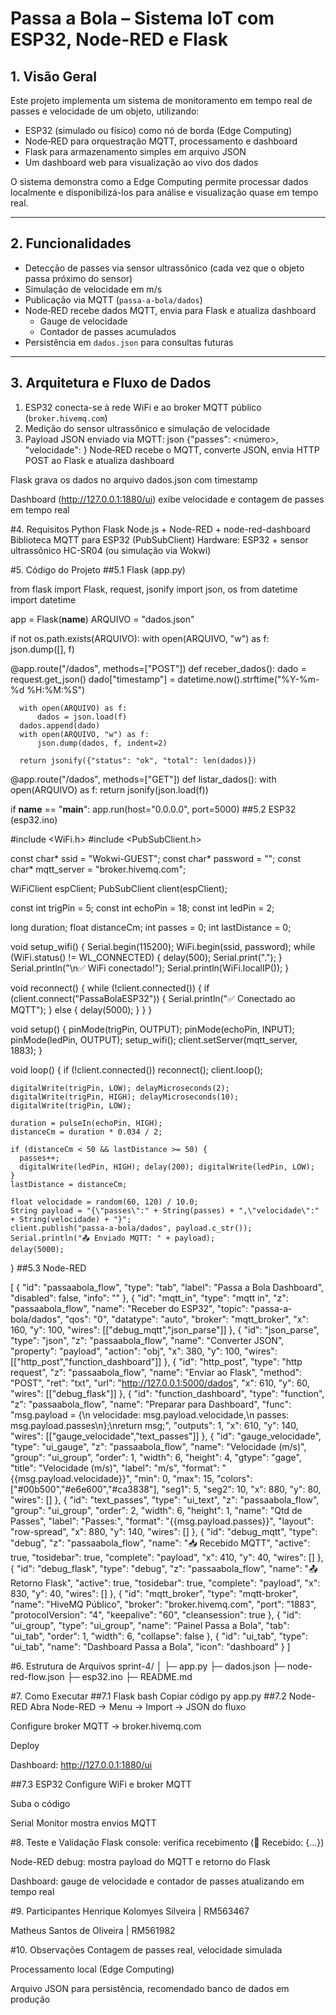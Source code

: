 # Passa a Bola – Sistema IoT com ESP32, Node-RED e Flask

## 1. Visão Geral  
Este projeto implementa um sistema de monitoramento em tempo real de passes e velocidade de um objeto, utilizando:  
- ESP32 (simulado ou físico) como nó de borda (Edge Computing)  
- Node‑RED para orquestração MQTT, processamento e dashboard  
- Flask para armazenamento simples em arquivo JSON  
- Um dashboard web para visualização ao vivo dos dados  

O sistema demonstra como a Edge Computing permite processar dados localmente e disponibilizá-los para análise e visualização quase em tempo real.

---

## 2. Funcionalidades  
- Detecção de passes via sensor ultrassônico (cada vez que o objeto passa próximo do sensor)  
- Simulação de velocidade em m/s  
- Publicação via MQTT (`passa-a-bola/dados`)  
- Node‑RED recebe dados MQTT, envia para Flask e atualiza dashboard  
  - Gauge de velocidade  
  - Contador de passes acumulados  
- Persistência em `dados.json` para consultas futuras

---

## 3. Arquitetura e Fluxo de Dados  
1. ESP32 conecta-se à rede WiFi e ao broker MQTT público (`broker.hivemq.com`)  
2. Medição do sensor ultrassônico e simulação de velocidade  
3. Payload JSON enviado via MQTT:
json
  {"passes": <número>, "velocidade": <valor>}
  Node‑RED recebe o MQTT, converte JSON, envia HTTP POST ao Flask e atualiza dashboard
  
  Flask grava os dados no arquivo dados.json com timestamp
  
  Dashboard (http://127.0.0.1:1880/ui) exibe velocidade e contagem de passes em tempo real

#4. Requisitos
Python
Flask
Node.js + Node-RED + node-red-dashboard
Biblioteca MQTT para ESP32 (PubSubClient)
Hardware: ESP32 + sensor ultrassônico HC-SR04 (ou simulação via Wokwi)

#5. Código do Projeto
##5.1 Flask (app.py)
  
  from flask import Flask, request, jsonify
  import json, os
  from datetime import datetime
  
  app = Flask(__name__)
  ARQUIVO = "dados.json"
  
  if not os.path.exists(ARQUIVO):
      with open(ARQUIVO, "w") as f:
          json.dump([], f)
  
  @app.route("/dados", methods=["POST"])
  def receber_dados():
      dado = request.get_json()
      dado["timestamp"] = datetime.now().strftime("%Y-%m-%d %H:%M:%S")
  
      with open(ARQUIVO) as f:
          dados = json.load(f)
      dados.append(dado)
      with open(ARQUIVO, "w") as f:
          json.dump(dados, f, indent=2)
  
      return jsonify({"status": "ok", "total": len(dados)})
  
  @app.route("/dados", methods=["GET"])
  def listar_dados():
      with open(ARQUIVO) as f:
          return jsonify(json.load(f))
  
  if __name__ == "__main__":
      app.run(host="0.0.0.0", port=5000)
##5.2 ESP32 (esp32.ino)

  #include <WiFi.h>
  #include <PubSubClient.h>
  
  const char* ssid = "Wokwi-GUEST";
  const char* password = "";
  const char* mqtt_server = "broker.hivemq.com";
  
  WiFiClient espClient;
  PubSubClient client(espClient);
  
  const int trigPin = 5;
  const int echoPin = 18;
  const int ledPin  = 2;
  
  long duration;
  float distanceCm;
  int passes = 0;
  int lastDistance = 0;
  
  void setup_wifi() {
    Serial.begin(115200);
    WiFi.begin(ssid, password);
    while (WiFi.status() != WL_CONNECTED) { delay(500); Serial.print("."); }
    Serial.println("\n✅ WiFi conectado!");
    Serial.println(WiFi.localIP());
  }
  
  void reconnect() {
    while (!client.connected()) {
      if (client.connect("PassaBolaESP32")) {
        Serial.println("✅ Conectado ao MQTT");
      } else {
        delay(5000);
      }
    }
  }
  
  void setup() {
    pinMode(trigPin, OUTPUT);
    pinMode(echoPin, INPUT);
    pinMode(ledPin, OUTPUT);
    setup_wifi();
    client.setServer(mqtt_server, 1883);
  }
  
  void loop() {
    if (!client.connected()) reconnect();
    client.loop();
  
    digitalWrite(trigPin, LOW); delayMicroseconds(2);
    digitalWrite(trigPin, HIGH); delayMicroseconds(10);
    digitalWrite(trigPin, LOW);
  
    duration = pulseIn(echoPin, HIGH);
    distanceCm = duration * 0.034 / 2;
  
    if (distanceCm < 50 && lastDistance >= 50) {
      passes++;
      digitalWrite(ledPin, HIGH); delay(200); digitalWrite(ledPin, LOW);
    }
    lastDistance = distanceCm;
  
    float velocidade = random(60, 120) / 10.0;
    String payload = "{\"passes\":" + String(passes) + ",\"velocidade\":" + String(velocidade) + "}";
    client.publish("passa-a-bola/dados", payload.c_str());
    Serial.println("📤 Enviado MQTT: " + payload);
    delay(5000);
  }
##5.3 Node-RED
  
  [
      {
          "id": "passaabola_flow",
          "type": "tab",
          "label": "Passa a Bola Dashboard",
          "disabled": false,
          "info": ""
      },
      {
          "id": "mqtt_in",
          "type": "mqtt in",
          "z": "passaabola_flow",
          "name": "Receber do ESP32",
          "topic": "passa-a-bola/dados",
          "qos": "0",
          "datatype": "auto",
          "broker": "mqtt_broker",
          "x": 160,
          "y": 100,
          "wires": [["debug_mqtt","json_parse"]]
      },
      {
          "id": "json_parse",
          "type": "json",
          "z": "passaabola_flow",
          "name": "Converter JSON",
          "property": "payload",
          "action": "obj",
          "x": 380,
          "y": 100,
          "wires": [["http_post","function_dashboard"]]
      },
      {
          "id": "http_post",
          "type": "http request",
          "z": "passaabola_flow",
          "name": "Enviar ao Flask",
          "method": "POST",
          "ret": "txt",
          "url": "http://127.0.0.1:5000/dados",
          "x": 610,
          "y": 60,
          "wires": [["debug_flask"]]
      },
      {
          "id": "function_dashboard",
          "type": "function",
          "z": "passaabola_flow",
          "name": "Preparar para Dashboard",
          "func": "msg.payload = {\n    velocidade: msg.payload.velocidade,\n    passes: msg.payload.passes\n};\nreturn msg;",
          "outputs": 1,
          "x": 610,
          "y": 140,
          "wires": [["gauge_velocidade","text_passes"]]
      },
      {
          "id": "gauge_velocidade",
          "type": "ui_gauge",
          "z": "passaabola_flow",
          "name": "Velocidade (m/s)",
          "group": "ui_group",
          "order": 1,
          "width": 6,
          "height": 4,
          "gtype": "gage",
          "title": "Velocidade (m/s)",
          "label": "m/s",
          "format": "{{msg.payload.velocidade}}",
          "min": 0,
          "max": 15,
          "colors": ["#00b500","#e6e600","#ca3838"],
          "seg1": 5,
          "seg2": 10,
          "x": 880,
          "y": 80,
          "wires": []
      },
      {
          "id": "text_passes",
          "type": "ui_text",
          "z": "passaabola_flow",
          "group": "ui_group",
          "order": 2,
          "width": 6,
          "height": 1,
          "name": "Qtd de Passes",
          "label": "Passes:",
          "format": "{{msg.payload.passes}}",
          "layout": "row-spread",
          "x": 880,
          "y": 140,
          "wires": []
      },
      {
          "id": "debug_mqtt",
          "type": "debug",
          "z": "passaabola_flow",
          "name": "📥 Recebido MQTT",
          "active": true,
          "tosidebar": true,
          "complete": "payload",
          "x": 410,
          "y": 40,
          "wires": []
      },
      {
          "id": "debug_flask",
          "type": "debug",
          "z": "passaabola_flow",
          "name": "📤 Retorno Flask",
          "active": true,
          "tosidebar": true,
          "complete": "payload",
          "x": 830,
          "y": 40,
          "wires": []
      },
      {
          "id": "mqtt_broker",
          "type": "mqtt-broker",
          "name": "HiveMQ Público",
          "broker": "broker.hivemq.com",
          "port": "1883",
          "protocolVersion": "4",
          "keepalive": "60",
          "cleansession": true
      },
      {
          "id": "ui_group",
          "type": "ui_group",
          "name": "Painel Passa a Bola",
          "tab": "ui_tab",
          "order": 1,
          "width": 6,
          "collapse": false
      },
      {
          "id": "ui_tab",
          "type": "ui_tab",
          "name": "Dashboard Passa a Bola",
          "icon": "dashboard"
      }
  ]
  
  
#6. Estrutura de Arquivos
sprint-4/
│
├─ app.py
├─ dados.json
├─ node-red-flow.json
├─ esp32.ino
├─ README.md

#7. Como Executar
##7.1 Flask
bash
Copiar código
py app.py
##7.2 Node-RED
Abra Node-RED → Menu → Import → JSON do fluxo

Configure broker MQTT → broker.hivemq.com

Deploy

Dashboard: http://127.0.0.1:1880/ui

##7.3 ESP32
Configure WiFi e broker MQTT

Suba o código

Serial Monitor mostra envios MQTT

#8. Teste e Validação
Flask console: verifica recebimento (📩 Recebido: {...})

Node-RED debug: mostra payload do MQTT e retorno do Flask

Dashboard: gauge de velocidade e contador de passes atualizando em tempo real

#9. Participantes
Henrique Kolomyes Silveira | RM563467

Matheus Santos de Oliveira | RM561982


#10. Observações
Contagem de passes real, velocidade simulada

Processamento local (Edge Computing)

Arquivo JSON para persistência, recomendado banco de dados em produção

